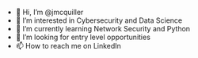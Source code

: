 - 👋 Hi, I’m @jmcquiller
- 👀 I’m interested in Cybersecurity and Data Science 
- 🌱 I’m currently learning Network Security and Python 
- 💞️ I’m looking for entry level opportunities 
- 📫 How to reach me on LinkedIn 

<!---
jmcquiller/jmcquiller is a ✨ special ✨ repository because its `README.md` (this file) appears on your GitHub profile.
You can click the Preview link to take a look at your changes.
--->
